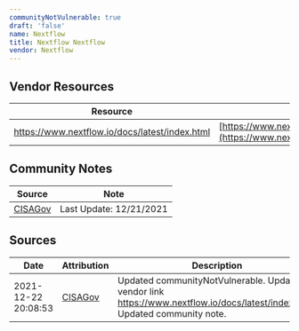 ```yaml
---
communityNotVulnerable: true
draft: 'false'
name: Nextflow
title: Nextflow Nextflow
vendor: Nextflow
---
```


## Vendor Resources
| Resource | Link |
| --- | --- |
| https://www.nextflow.io/docs/latest/index.html | [https://www.nextflow.io/docs/latest/index.html](https://www.nextflow.io/docs/latest/index.html) |


## Community Notes
| Source | Note |
| --- | --- |
| [CISAGov](https://raw.githubusercontent.com/cisagov/log4j-affected-db/develop/README.md) | Last Update: 12/21/2021 |

## Sources
| Date | Attribution | Description |
| --- | --- | --- |
| 2021-12-22 20:08:53 | [CISAGov](https://raw.githubusercontent.com/cisagov/log4j-affected-db/develop/README.md) | Updated communityNotVulnerable. Updated vendor link https://www.nextflow.io/docs/latest/index.html. Updated community note.  |
